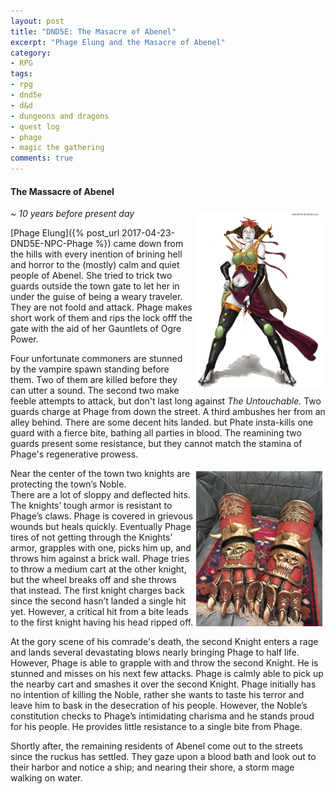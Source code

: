 ```yaml
---
layout: post
title: "DND5E: The Masacre of Abenel"
excerpt: "Phage Elung and the Masacre of Abenel"
category:
- RPG
tags:
- rpg
- dnd5e
- d&d
- dungeons and dragons
- quest log
- phage
- magic the gathering
comments: true
---
```


#### The Massacre of Abenel

<a href="https://www.pinterest.com/pin/298222806551995404/"><img style="float: right; max-width: 40%; height: auto; margin: 5px" src="/images/dnd/phage.jpg"></a>

*~ 10 years before present day*

[Phage Elung]({% post_url 2017-04-23-DND5E-NPC-Phage %}) came down from the hills with every inention of brining hell and horror
to the (mostly) calm and quiet people of Abenel.  She tried to trick two
guards outside the town gate to let her in under the guise of being a
weary traveler.  They are not foold and attack.  Phage makes short work
of them and rips the lock offf the gate with the aid of her Gauntlets of
Ogre Power.

Four unfortunate commoners are stunned by the vampire spawn standing
before them.  Two of them are killed before they can utter a sound.  The
second two make feeble attempts to attack, but don't last long against
*The Untouchable.*  Two guards charge at Phage from down the street.  A
third ambushes her from an alley behind.  There are some decent hits
landed.  but Phate insta-kills one guard with a fierce bite, bathing all
parties in blood.  The reamining two guards present some resistance, but
they cannot match the stamina of Phage's regenerative prowess.

<a href="http://bigbubbasstuff.deviantart.com/art/warhammer-chosen-of-Khorne-glove-335446453"><img style="float: right; max-width: 40%; height: auto; margin: 5px" src="/images/dnd/ogre-gauntlets.jpg"></a>

Near the center of the town two knights are protecting the town’s Noble.  
There are a lot of sloppy and deflected hits.  The knights’ tough 
armor is resistant to Phage’s claws.   Phage is covered in grievous wounds 
but heals quickly.  Eventually Phage tires of not getting through the 
Knights’ armor, grapples with one, picks him up, and throws him against a 
brick wall.  Phage tries to throw a medium cart at the other knight, but 
the wheel breaks off and she throws that instead.  The first knight 
charges back since the second hasn’t landed a single hit yet.  However, 
a critical hit from a bite leads to the first knight having his head
ripped off.

At the gory scene of his comrade's death, the second Knight enters a rage 
and lands several devastating blows nearly bringing Phage to half life.  
However, Phage is able to grapple with and throw the second Knight.  He is 
stunned and misses on his next few attacks.  Phage is calmly able to pick 
up the nearby cart and smashes it over the second Knight.  Phage initially 
has no intention of killing the Noble, rather she wants to taste his 
terror and leave him to bask in the desecration of his people.  However, 
the Noble’s constitution checks to Phage’s intimidating charisma and he 
stands proud for his people.  He provides little resistance to a single 
bite from Phage.

Shortly after, the remaining residents of Abenel come out to the streets 
since the ruckus has settled.  They gaze upon a blood bath and look out to 
their harbor and notice a ship; and nearing their shore, a storm mage 
walking on water.
